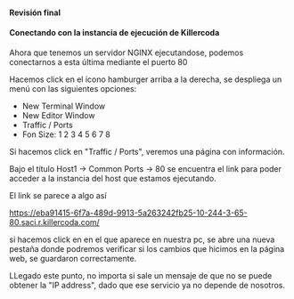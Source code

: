 #### Revisión final
#### Conectando con la instancia de ejecución de Killercoda
Ahora que tenemos un servidor NGINX ejecutandose, podemos conectarnos a esta última mediante el puerto 80

Hacemos click en el icono hamburger arriba a la derecha, se despliega un menú con las siguientes opciones:
- New Terminal Window
- New Editor Window
- Traffic / Ports
- Fon Size: 1 2 3 4 5 6 7 8

Si hacemos click en "Traffic / Ports", veremos una página con información.

Bajo el título Host1 -> Common Ports -> 80 se encuentra el link para poder
acceder a la instancia del host que estamos ejecutando.

El link se parece a algo así

https://eba91415-6f7a-489d-9913-5a263242fb25-10-244-3-65-80.saci.r.killercoda.com/

si hacemos click en en el que aparece en nuestra pc, se abre una nueva pestaña
donde podremos verificar si los cambios que hicimos en la página web, se guardaron
correctamente.

LLegado este punto, no importa si sale un mensaje de que no se puede obtener la "IP address", dado que ese servicio ya no depende de nosotros.
